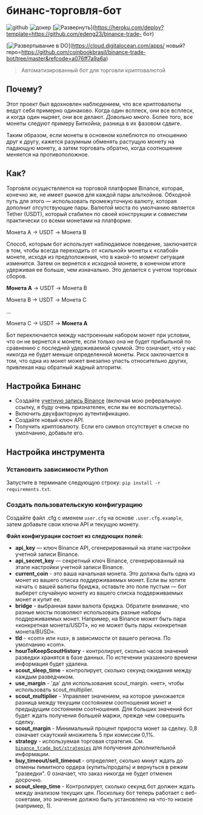 # бинанс-торговля-бот

![github](https://img.shields.io/github/workflow/status/edeng23/binance-trade-bot/binance-trade-bot)
![докер](https://img.shields.io/docker/pulls/edeng23/binance-trade-bot)
[![Развернуть](https://www.herokucdn.com/deploy/button.svg)](https://heroku.com/deploy?template=https://github.com/edeng23/binance-trade- бот)

[![Развертывание в DO](https://mp-assets1.sfo2.digitaloceanspaces.com/deploy-to-do/do-btn-blue.svg)](https://cloud.digitalocean.com/apps/ новый?repo=https://github.com/coinbookbrasil/binance-trade-bot/tree/master&refcode=a076ff7a9a6a)
> Автоматизированный бот для торговли криптовалютой

## Почему?

Этот проект был вдохновлен наблюдением, что все криптовалюты ведут себя примерно одинаково. Когда один всплеск, они все всплеск, и когда один ныряет, они все делают. _Довольно много_. Более того, все монеты следуют примеру Биткойна; разница в их фазовом сдвиге.

Таким образом, если монеты в основном колеблются по отношению друг к другу, кажется разумным обменять растущую монету на падающую монету, а затем торговать обратно, когда соотношение меняется на противоположное.

## Как?

Торговля осуществляется на торговой платформе Binance, которая, конечно же, не имеет рынков для каждой пары альткойнов. Обходной путь для этого — использовать промежуточную валюту, которая дополнит отсутствующие пары. Валютой моста по умолчанию является Tether (USDT), который стабилен по своей конструкции и совместим практически со всеми монетами на платформе.

<p выровнять="по центру">
  Монета A → USDT → Монета B
</p>

Способ, которым бот использует наблюдаемое поведение, заключается в том, чтобы всегда переходить от «сильной» монеты к «слабой» монете, исходя из предположения, что в какой-то момент ситуация изменится. Затем он вернется к исходной монете, в конечном итоге удерживая ее больше, чем изначально. Это делается с учетом торговых сборов.

<div align="центр">
  <p><b>Монета A</b> → USDT → Монета B</p>
  <p>Монета B → USDT → Монета C</p>
  <p>...</p>
  <p>Монета C → USDT → <b>Монета A</b></p>
</div>

Бот переключается между настроенным набором монет при условии, что он не вернется к монете, если только она не будет прибыльной по сравнению с последней удерживаемой суммой. Это означает, что у нас никогда не будет меньше определенной монеты. Риск заключается в том, что одна из монет может внезапно упасть относительно других, привлекая наш обратный жадный алгоритм.

## Настройка Бинанс

- Создайте [учетную запись Binance](https://www.binance.com/en/register?ref=13222128) (включая мою реферальную ссылку, я буду очень признателен, если вы ее воспользуетесь).
- Включить двухфакторную аутентификацию.
- Создайте новый ключ API.
- Получить криптовалюту. Если его символ отсутствует в списке по умолчанию, добавьте его.

## Настройка инструмента

### Установить зависимости Python

Запустите в терминале следующую строку: `pip install -r requirements.txt`.

### Создать пользовательскую конфигурацию

Создайте файл .cfg с именем `user.cfg` на основе `.user.cfg.example`, затем добавьте свои ключи API и текущую монету.

**Файл конфигурации состоит из следующих полей:**

- **api_key** — ключ Binance API, сгенерированный на этапе настройки учетной записи Binance.
- **api_secret_key** — секретный ключ Binance, сгенерированный на этапе настройки учетной записи Binance.
- **current_coin** - это ваша начальная монета. Это должна быть одна из монет из вашего списка поддерживаемых монет. Если вы хотите начать с вашей валюты бриджа, оставьте это поле пустым — бот выберет случайную монету из вашего списка поддерживаемых монет и купит ее.
- **bridge** - выбранная вами валюта бриджа. Обратите внимание, что разные мосты позволяют использовать разные наборы поддерживаемых монет. Например, на Binance может быть пара «конкретная монета/USDT», но не может быть пары «конкретная монета/BUSD».
- **tld** - «com» ​​или «us», в зависимости от вашего региона. По умолчанию «com».
- **hourToKeepScoutHistory** - контролирует, сколько часов значений разведки хранятся в базе данных. По истечении указанного времени информация будет удалена.
- **scout_sleep_time** - контролирует, сколько секунд ожидания между каждым разведчиком.
- **use_margin** - 'да' для использования scout_margin. «нет», чтобы использовать scout_multiplier.
- **scout_multiplier** - Управляет значением, на которое умножается разница между текущим состоянием соотношения монет и предыдущим состоянием соотношения. Для больших значений бот будет ждать получения большей маржи, прежде чем совершить сделку.
- **scout_margin** - Минимальный процент прироста монет за сделку. 0,8 означает скаутский множитель 5 при комиссии 0,1%.
- **strategy** - используемая торговая стратегия. См. [`binance_trade_bot/strategies`](binance_trade_bot/strategies/README.md) для получения дополнительной информации.
- **buy_timeout/sell_timeout** - определяет, сколько минут ждать до отмены лимитного ордера (купить/продать) и вернуться в режим "разведки". 0 означает, что заказ никогда не будет отменен досрочно.
- **scout_sleep_time** - Контролирует, сколько секунд бот должен ждать между анализом текущих цен. Поскольку бот теперь работает с веб-сокетами, это значение должно быть установлено на что-то низкое (например, 1).
